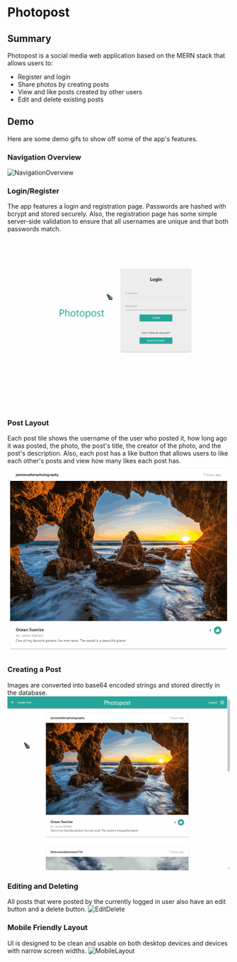 # Photopost

## Summary
Photopost is a social media web application based on the MERN stack that allows users to:
- Register and login
- Share photos by creating posts
- View and like posts created by other users
- Edit and delete existing posts

## Demo
Here are some demo gifs to show off some of the app's features.

### Navigation Overview
![NavigationOverview](demo/NavigationOverview.gif)

### Login/Register
The app features a login and registration page. Passwords are hashed with bcrypt and stored securely. Also, the registration page has some simple server-side validation to ensure that all usernames are unique and that both passwords match.
![LoginRegister](demo/LoginRegister.gif)

### Post Layout
Each post tile shows the username of the user who posted it, how long ago it was posted, the photo, the post's title, the creator of the photo, and the post's description. Also, each post has a like button that allows users to like each other's posts and view how many likes each post has.
![PostLayout](demo/PostLayout.gif)

### Creating a Post
Images are converted into base64 encoded strings and stored directly in the database.
![CreatePost](demo/CreatePost.gif)

### Editing and Deleting
All posts that were posted by the currently logged in user also have an edit button and a delete button.
![EditDelete](demo/EditDelete.gif)

### Mobile Friendly Layout
UI is designed to be clean and usable on both desktop devices and devices with narrow screen widths.
![MobileLayout](demo/MobileLayout.gif)